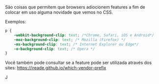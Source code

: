 São coisas que permitem que browsers adiocionem features a fim de colocar em uso alguma novidade que vemos no CSS.

Exemplos:
````css
p {
	-webkit-background-clip: text; /*Chrome, Safari, iOS e Android*/
	-moz-background-clip: text; /* Mozilla (Firefox) */
	-ms-background-clip: text; /* Internet Explorer ou Edge*/
	-o-background-clip: text; /* Opera */
}
````
Você também pode consultar se a feature pode ser utilizada através dos sites:
https://ireade.github.io/which-vendor-prefix

J